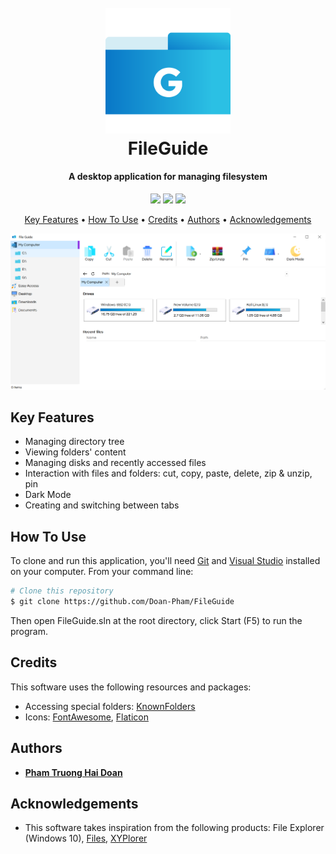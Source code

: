 
<h1 align="center">
  <br>
  <img src="assets/Logo_FileGuide.png" alt="App logo" width="200">
  <br>
  FileGuide
  <br>
</h1>

<h4 align="center">A desktop application for managing filesystem</h4>

<p align="center">
    <img src ="https://img.shields.io/github/contributors/Doan-Pham/FileGuide">
    <img src ="https://img.shields.io/github/last-commit/Doan-Pham/FileGuide">
    <img src="https://img.shields.io/github/repo-size/Doan-Pham/FileGuide">
</p>

<p align="center">
  <a href="#key-features">Key Features</a> •
  <a href="#how-to-use">How To Use</a> •
  <a href="#credits">Credits</a> •
  <a href="#authors">Authors</a> •
  <a href="#acknowledgements">Acknowledgements</a>
</p>

![screenshot](assets/UI_main.png)

## Key Features

* Managing directory tree
* Viewing folders' content
* Managing disks and recently accessed files
* Interaction with files and folders: cut, copy, paste, delete, zip & unzip, pin
* Dark Mode
* Creating and switching between tabs

## How To Use

To clone and run this application, you'll need [Git](https://git-scm.com) and [Visual Studio](https://visualstudio.microsoft.com/downloads/) installed on your computer. From your command line:

```bash
# Clone this repository
$ git clone https://github.com/Doan-Pham/FileGuide
```
Then open FileGuide.sln at the root directory, click Start (F5) to run the program.

## Credits

This software uses the following resources and packages:

- Accessing special folders: [KnownFolders](https://gitlab.com/Syroot/KnownFolders)
- Icons: [FontAwesome](https://fontawesome.com/icons), [Flaticon](https://www.flaticon.com/icons)

## Authors

  - [**Pham Truong Hai Doan**](https://github.com/Doan-Pham)
  
## Acknowledgements
  - This software takes inspiration from the following products: File Explorer (Windows 10), [Files](https://files.community/), [XYPlorer](https://www.xyplorer.com/)
